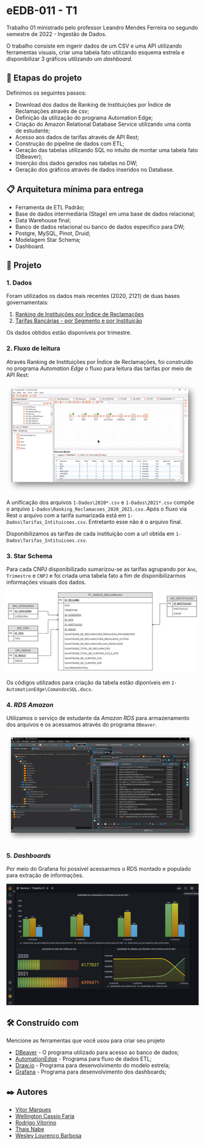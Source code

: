 # eEDB-011 - T1

Trabalho 01 ministrado pelo professor Leandro Mendes Ferreira no segundo semestre de 2022 - Ingestão de Dados.

O trabalho consiste em ingerir dados de um CSV e uma API utilizando ferramentas visuais, criar uma tabela fato utilizando esquema estrela e disponibilizar 3 gráficos utilizando um *dashboard*.

## 🚀 Etapas do projeto

Definimos os seguintes passos:
* Download dos dados de Ranking de Instituições por Índice de Reclamações através de csv;
* Definição da utilização do programa Automation Edge;
* Criação do Amazon Relational Database Service utilizando uma conta de estudante;
* Acesso aos dados de tarifas através de API Rest;
* Construção do pipeline de dados com ETL;
* Geração das tabelas utilizando SQL no intuito de montar uma tabela fato  (DBeaver);
* Inserção dos dados gerados nas tabelas no DW;
* Geração dos gráficos através de dados inseridos no Database.


## 📋 Arquitetura mínima para entrega

* Ferramenta de ETL Padrão;
* Base de dados intermediária (Stage) em uma base de dados relacional;
* Data Warehouse final;
* Banco de dados relacional ou banco de dados específico para DW;
* Postgre, MySQL, Pinot, Druid;
* Modelagem Star Schema;
* Dashboard.

## 🔧 Projeto

### 1. Dados

Foram utilizados os dados mais recentes (2020, 2121) de duas bases governamentais:

1. [Ranking de Instituições por Índice de Reclamações](https://dados.gov.br/dataset/ranking-de-instituicoes-por-indice-de-reclamacoes)
2. [Tarifas Bancárias - por Segmento e por Instituição](https://dados.gov.br/dataset/tarifas-bancarias-por-segmento-e-por-instituicao)

Os dados obtidos estão disponíveis por trimestre.

### 2. Fluxo de leitura

Através Ranking de Instituições por Índice de Reclamações, foi construído no programa *Automation Edge* o fluxo para leitura das tarifas por meio de API Rest:

![AutomationEdge_Fluxo](/2-AutomationEdge/AutomationEdge_Fluxo.png)

A unificação dos arquivos `1-Dados\2020*.csv` e `1-Dados\2021*.csv` compõe o arquivo `1-Dados\Ranking_Reclamacoes_2020_2021.csv`. Após o fluxo via Rest o arquivo com a tarifa sumarizada está em `1-Dados\Tarifas_Intituicoes.csv`. Entretanto esse não é o arquivo final.

Disponibilizamos as tarifas de cada instituição com a url obtida em `1-Dados\Tarifas_Intituicoes.csv`.

### 3. Star Schema

Para cada CNPJ disponibilizado sumarizou-se as tarifas agrupando por `Ano`, `Trimestre` e `CNPJ` e foi criada uma tabela fato a fim de disponibilizarmos informações visuais dos dados.

![Star_Schema](/1-Dados/Star_Schema.png)

Os códigos utilizados para criação da tabela estão diponíveis em `2-AutomationEdge\ComandosSQL.docx`.

### 4. *RDS Amazon*

Utilizamos o serviço de estudante da *Amazon RDS* para armazenamento dos arquivos e os acessamos através do programa `DBeaver`.

![DBeaver](/1-Dados/DBeaver.png)

### 5. *Dashboards*

Por meio do Grafana foi possível acessarmos o RDS montado e populado para extração de informações.

![Dashboard_Grafana](/3-Grafana/Dashboard_Grafana.png)


## 🛠️ Construído com

Mencione as ferramentas que você usou para criar seu projeto

* [DBeaver](https://dbeaver.io/download/) - O programa utilizado para acesso ao banco de dados;
* [AutomationEdge](https://automationedge.com.br/) - Programa para fluxo de dados ETL;
* [Draw.io](https://app.diagrams.net/) - Programa para desenvolvimento do modelo estrela;
* [Grafana](https://grafana.com/) - Programa para desenvolvimento dos dashboards;

## ✒️ Autores

* [Vitor Marques](https://github.com/vitormrqs)
* [Wellington Cassio Faria](https://github.com/wellicfaria)
* [Rodrigo Vitorino](https://github.com/????)
* [Thais Nabe](https://github.com/????)
* [Wesley Lourenço Barbosa](https://github.com/wesleyloubar)
